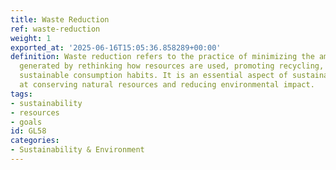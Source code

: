```yaml
---
title: Waste Reduction
ref: waste-reduction
weight: 1
exported_at: '2025-06-16T15:05:36.858289+00:00'
definition: Waste reduction refers to the practice of minimizing the amount of waste
  generated by rethinking how resources are used, promoting recycling, and encouraging
  sustainable consumption habits. It is an essential aspect of sustainability aimed
  at conserving natural resources and reducing environmental impact.
tags:
- sustainability
- resources
- goals
id: GL58
categories:
- Sustainability & Environment
---
```


